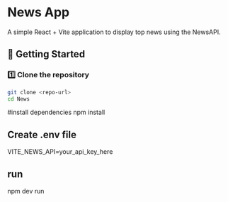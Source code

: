 # News App

A simple React + Vite application to display top news using the NewsAPI.

## 🚀 Getting Started

### 1️⃣ Clone the repository
```bash
git clone <repo-url>
cd News

```

#install dependencies
npm install

## Create .env file 
VITE_NEWS_API=your_api_key_here

## run 
npm dev run 
